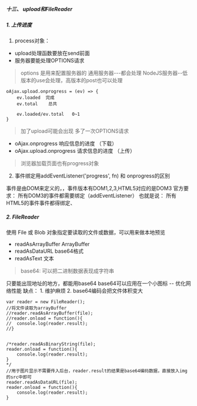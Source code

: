 ##### 十三、 upload和FileReader

##### 1. 上传进度

1. process对象：
- upload处理函数要放在send前面
- 服务器要能处理OPTIONS请求

> options 是用来配置服务器的
通用服务器---都会处理
NodeJS服务器--低版本的use会处理，高版本的post也可以处理

```
oAjax.upload.onprogress = (ev) => {
    ev.loaded  完成
    ev.total    总共

    ev.loaded/ev.total   0~1
}
```

> 加了upload可能会出现 多了一次OPTIONS请求

- oAjax.onprogress          响应信息的进度 （下载）
- oAjax.upload.onprogress   请求信息的进度  （上传）

> 浏览器加载页面也有progress对象


2. 事件绑定用addEventListener('progress', fn) 和 onprogress的区别

事件是由DOM来定义的，，事件版本有DOM1,2,3,HTML5对应的是DOM3
官方要求： 所有DOM3的事件都需要绑定（addEventListener）
也就是说： 所有HTML5的事件事件都得绑定、

##### 2. FileReader

使用 File 或 Blob 对象指定要读取的文件或数据，可以用来做本地预览

- readAsArrayBuffer    ArrayBuffer
- readAsDataURL        base64格式
- readAsText           文本

> base64: 可以把二进制数据表现成字符串

只要能出现地址的地方，都能用base64
base64可以应用在一个小图标 -- 优化网络性能
缺点：
    1. 维护麻烦
    2. base64编码会把文件体积变大

```
var reader = new FileReader();
//将文件读取为arrayBuffer
//reader.readAsArrayBuffer(file);
//reader.onload = function(){
//  console.log(reader.result);
//}


/*reader.readAsBinaryString(file);
reader.onload = function(){
    console.log(reader.result);
}
*/
//用于图片显示不需要传入后台，reader.result的结果是base64编码数据，直接放入img的src中即可
reader.readAsDataURL(file);
reader.onload = function(){
    console.log(reader.result);
}

```
